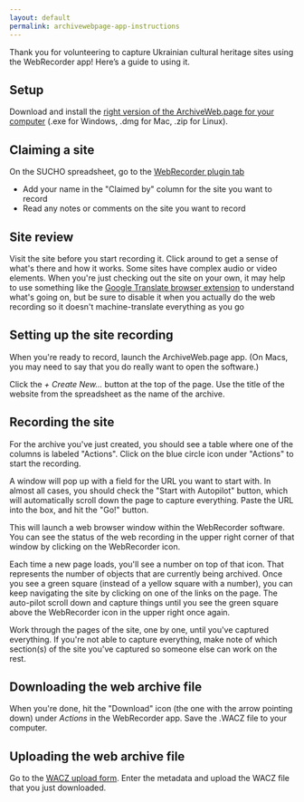 ```yaml
---
layout: default
permalink: archivewebpage-app-instructions
---
```


Thank you for volunteering to capture Ukrainian cultural heritage sites using the WebRecorder app! Here’s a guide to using it.

## Setup
Download and install the [right version of the ArchiveWeb.page for your computer](https://github.com/webrecorder/archiveweb.page/releases/tag/v0.7.7) (.exe for Windows, .dmg for Mac, .zip for Linux).

## Claiming a site
On the SUCHO spreadsheet, go to the [WebRecorder plugin tab](https://docs.google.com/spreadsheets/d/1kGScdU9df7T2QS9RnM_qvciT04Y1tmBiGVH-XD1E4l0/edit#gid=775261798)
- Add your name in the "Claimed by" column for the site you want to record
- Read any notes or comments on the site you want to record

## Site review
Visit the site before you start recording it. Click around to get a sense of what's there and how it works. Some sites have complex audio or video elements. When you're just checking out the site on your own, it may help to use something like the [Google Translate browser extension](https://chrome.google.com/webstore/detail/google-translate/aapbdbdomjkkjkaonfhkkikfgjllcleb/RK%3D2/RS%3DBBFW_pnWkPY0xPMYsAZI5xOgQEE-) to understand what's going on, but be sure to disable it when you actually do the web recording so it doesn't machine-translate everything as you go

## Setting up the site recording
When you're ready to record, launch the ArchiveWeb.page app. (On Macs, you may need to say that you do really want to open the software.)

Click the *+ Create New...* button at the top of the page. Use the title of the website from the spreadsheet as the name of the archive.

## Recording the site
For the archive you've just created, you should see a table where one of the columns is labeled "Actions". Click on the blue circle icon under "Actions" to start the recording. 

A window will pop up with a field for the URL you want to start with. In almost all cases, you should check the "Start with Autopilot" button, which will automatically scroll down the page to capture everything. Paste the URL into the box, and hit the "Go!" button.

This will launch a web browser window within the WebRecorder software. You can see the status of the web recording in the upper right corner of that window by clicking on the WebRecorder icon.

Each time a new page loads, you'll see a number on top of that icon. That represents the number of objects that are currently being archived. Once you see a green square (instead of a yellow square with a number), you can keep navigating the site by clicking on one of the links on the page. The auto-pilot scroll down and capture things until you see the green square above the WebRecorder icon in the upper right once again.

Work through the pages of the site, one by one, until you've captured everything. If you're not able to capture everything, make note of which section(s) of the site you've captured so someone else can work on the rest.


## Downloading the web archive file
When you're done, hit the "Download" icon (the one with the arrow pointing down) under *Actions* in the WebRecorder app. Save the .WACZ file to your computer.

## Uploading the web archive file
Go to the [WACZ upload form](https://forms.gle/N18MxWgoHtPB2xpz8). Enter the metadata and upload the WACZ file that you just downloaded.